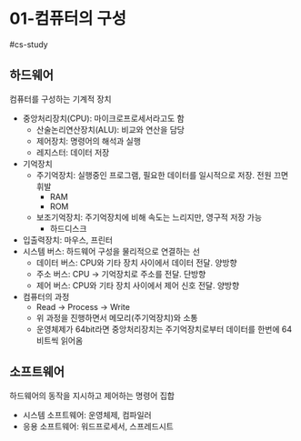 # 01-컴퓨터의 구성
#cs-study
## 하드웨어
컴퓨터를 구성하는 기계적 장치
- 중앙처리장치(CPU): 마이크로프로세서라고도 함
  - 산술논리연산장치(ALU): 비교와 연산을 담당
  - 제어장치: 명령어의 해석과 실행
  - 레지스터: 데이터 저장
- 기억장치
  - 주기억장치: 실행중인 프로그램, 필요한 데이터를 일시적으로 저장. 전원 끄면 휘발
    - RAM
    - ROM
  - 보조기억장치: 주기억장치에 비해 속도는 느리지만, 영구적 저장 가능
    - 하드디스크
- 입출력장치: 마우스, 프린터
- 시스템 버스: 하드웨어 구성을 물리적으로 연결하는 선
  - 데이터 버스: CPU와 기타 장치 사이에서 데이터 전달. 양방향
  - 주소 버스: CPU -> 기억장치로 주소를 전달. 단방향
  - 제어 버스: CPU와 기타 장치 사이에서 제어 신호 전달. 양방향
- 컴퓨터의 과정
  - Read -> Process -> Write
  - 위 과정을 진행하면서 메모리(주기억장치)와 소통
  - 운영체제가 64bit라면 중앙처리장치는 주기억장치로부터 데이터를 한번에 64비트씩 읽어옴
## 소프트웨어
하드웨어의 동작을 지시하고 제어하는 명령어 집합
- 시스템 소프트웨어: 운영체제, 컴파일러
- 응용 소프트웨어: 워드프로세서, 스프레드시트